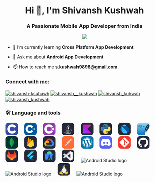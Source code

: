 <h1 align="center">Hi 👋, I'm Shivansh Kushwah</h1>
<h3 align="center">A Passionate Mobile App Developer from India</h3>

<div align="center">
  <img src="https://user-images.githubusercontent.com/58959408/232639433-cb0aea21-66f0-4508-a771-85e2089c5a87.gif"  />
</div>


- 🌱 I’m currently learning **Cross Platform App Development**

- 💬 Ask me about **Android App Development**

- 📫 How to reach me **s.kushwah9898@gmail.com**

<h3 align="left">Connect with me:</h3>
<p align="left">
<a href="https://linkedin.com/in/shivansh-kushwah-6b9ba6302?utm_source=share&utm_campaign=share_via&utm_content=profile&utm_medium=android_app" target="blank"><img align="center" src="https://raw.githubusercontent.com/rahuldkjain/github-profile-readme-generator/master/src/images/icons/Social/linked-in-alt.svg" alt="shivansh-ksuhawh" height="30" width="40" /></a>
<a href="https://instagram.com/shivansh__kushwah" target="blank"><img align="center" src="https://raw.githubusercontent.com/rahuldkjain/github-profile-readme-generator/master/src/images/icons/Social/instagram.svg" alt="shivansh__kushwah" height="30" width="40" /></a>
<a href="https://www.youtube.com/@always_play_?si=gH49n7Ol6qtu7MNm" target="blank"><img align="center" src="https://raw.githubusercontent.com/rahuldkjain/github-profile-readme-generator/master/src/images/icons/Social/youtube.svg" alt="shivansh_kuhwah" height="30" width="40" />
</a>
<a href="https://mail.google.com/mail/u/0/#inbox?compose=GTvVlcSMVxjCzxHcqlPMgblJKnpGGMCqwXHXRlBWqXXVhpPfWdNZrSvrlBNhwdKxJxhPDKTJKHvbh"><img align="center" src="https://raw.githubusercontent.com/maurodesouza/profile-readme-generator/master/src/assets/icons/social/gmail/default.svg" alt="shivansh_kushwah" height="30" width="40" /></a>
</p>

<div align="left">

<h3 align="left">🛠 Language and tools</h3>




 <img src="https://github.com/tandpfun/skill-icons/raw/main/icons/C.svg" height="40" alt="C logo"  />
  <img width="12" />


<img src="https://github.com/tandpfun/skill-icons/raw/main/icons/CPP.svg" height="40" alt="C logo"  />
  <img width="12" />


<img src="https://github.com/tandpfun/skill-icons/raw/main/icons/CS.svg" height="40" alt="C logo"  />
  <img width="12" />

<img src="https://github.com/tandpfun/skill-icons/raw/main/icons/Java-Dark.svg" height="40" alt="C logo"  />
  <img width="12" />


 <img src="https://github.com/tandpfun/skill-icons/raw/main/icons/Kotlin-Dark.svg" height="40" alt="Android Studio logo"  />
  <img width="12" />



<img src="https://github.com/tandpfun/skill-icons/raw/main/icons/Python-Dark.svg" height="40" alt="C logo"  />
  <img width="12" />


   <img src="https://github.com/tandpfun/skill-icons/raw/main/icons/Dart-Dark.svg" height="40" alt="C logo"  />
  <img width="12" />
  
  <img src="https://github.com/tandpfun/skill-icons/raw/main/icons/SQLite.svg" height="40" alt="C logo"  />
  <img width="12" />

 <img src="https://github.com/tandpfun/skill-icons/raw/main/icons/MongoDB.svg" height="40" alt="C logo"  />
  <img width="12" />


 <img src="https://github.com/tandpfun/skill-icons/raw/main/icons/Firebase-Dark.svg" height="40" alt="Android Studio logo"  />
  <img width="12" />

<img src="https://github.com/tandpfun/skill-icons/raw/main/icons/GCP-Dark.svg" height="40" alt="C logo"  />
  <img width="12" />



  <img src="https://github.com/tandpfun/skill-icons/raw/main/icons/Postman.svg" height="40" alt="C logo"  />
  <img width="12" />



  <img src="https://github.com/tandpfun/skill-icons/raw/main/icons/Wordpress.svg" height="40" alt="Android Studio logo"  />
  <img width="12" />


 <img src="https://github.com/tandpfun/skill-icons/raw/main/icons/Discord.svg" height="40" alt="Android Studio logo"  />
  <img width="12" />
  
  
  <img src="https://github.com/tandpfun/skill-icons/raw/main/icons/Git.svg" height="40" alt="C logo"  />
  <img width="12" />


 <img src="https://github.com/tandpfun/skill-icons/raw/main/icons/Github-Dark.svg" height="40" alt="C logo"  />
  <img width="12" />
  


 
  <img src="https://github.com/tandpfun/skill-icons/raw/main/icons/GitLab-Dark.svg" height="40" alt="C logo"  />
  <img width="12" />



  <img src="https://github.com/tandpfun/skill-icons/raw/main/icons/Flutter-Dark.svg" height="40" alt="C logo"  />
  <img width="12" />

 
 <img src="https://github.com/tandpfun/skill-icons/raw/main/icons/AndroidStudio-Dark.svg" height="40" alt="Android Studio logo"  />
  <img width="12" />


  <img src="https://github.com/tandpfun/skill-icons/raw/main/icons/VSCode-Dark.svg" height="40" alt="C logo"  />
  <img width="12" />

  
 
 
  <img src="https://github.com/tandpfun/skill-icons/raw/main/icons/Apple-Dark.svg" height="40" alt="Android Studio logo"  />
  <img width="12" />
  


  <img src="https://github.com/tandpfun/skill-icons/raw/main/icons/Kali-Dark.svg" height="40" alt="Android Studio logo"  />
  <img width="12" />
   


  <img src="https://github.com/tandpfun/skill-icons/raw/main/icons/Linux-Dark.svg" height="40" alt="C logo"  />
  <img width="12" />

  <img src="https://github.com/tandpfun/skill-icons/raw/main/icons/Windows-Dark.svg" height="40" alt="Android Studio logo"  />
  <img width="12" />

 
 
 
 





  

  
</div>

